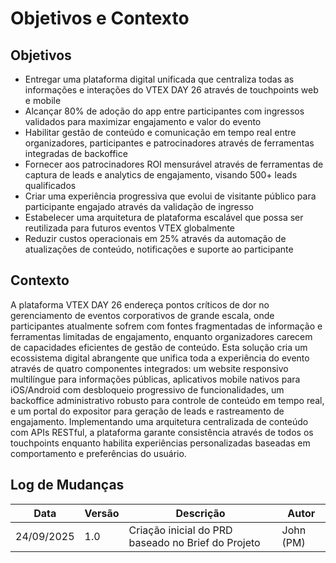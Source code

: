 # Objetivos e Contexto

## Objetivos
- Entregar uma plataforma digital unificada que centraliza todas as informações e interações do VTEX DAY 26 através de touchpoints web e mobile
- Alcançar 80% de adoção do app entre participantes com ingressos validados para maximizar engajamento e valor do evento
- Habilitar gestão de conteúdo e comunicação em tempo real entre organizadores, participantes e patrocinadores através de ferramentas integradas de backoffice
- Fornecer aos patrocinadores ROI mensurável através de ferramentas de captura de leads e analytics de engajamento, visando 500+ leads qualificados
- Criar uma experiência progressiva que evolui de visitante público para participante engajado através da validação de ingresso
- Estabelecer uma arquitetura de plataforma escalável que possa ser reutilizada para futuros eventos VTEX globalmente
- Reduzir custos operacionais em 25% através da automação de atualizações de conteúdo, notificações e suporte ao participante

## Contexto

A plataforma VTEX DAY 26 endereça pontos críticos de dor no gerenciamento de eventos corporativos de grande escala, onde participantes atualmente sofrem com fontes fragmentadas de informação e ferramentas limitadas de engajamento, enquanto organizadores carecem de capacidades eficientes de gestão de conteúdo. Esta solução cria um ecossistema digital abrangente que unifica toda a experiência do evento através de quatro componentes integrados: um website responsivo multilíngue para informações públicas, aplicativos mobile nativos para iOS/Android com desbloqueio progressivo de funcionalidades, um backoffice administrativo robusto para controle de conteúdo em tempo real, e um portal do expositor para geração de leads e rastreamento de engajamento. Implementando uma arquitetura centralizada de conteúdo com APIs RESTful, a plataforma garante consistência através de todos os touchpoints enquanto habilita experiências personalizadas baseadas em comportamento e preferências do usuário.

## Log de Mudanças

| Data | Versão | Descrição | Autor |
|------|--------|-----------|-------|
| 24/09/2025 | 1.0 | Criação inicial do PRD baseado no Brief do Projeto | John (PM) |
